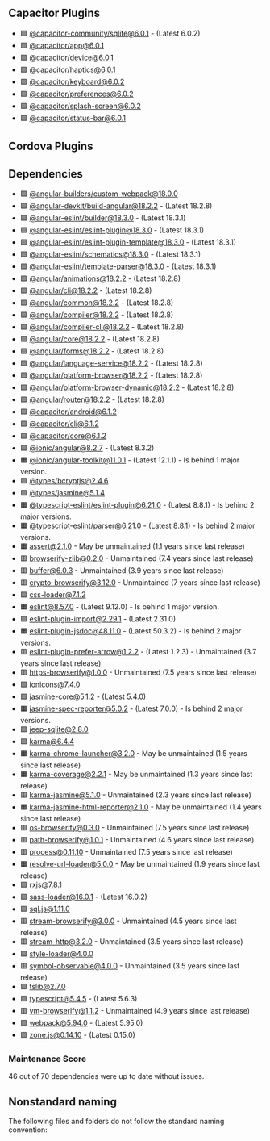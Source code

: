 ## Capacitor Plugins

- 🟩 [@capacitor-community/sqlite@6.0.1](https://github.com/capacitor-community/sqlite.git) - (Latest 6.0.2)
- 🟩 [@capacitor/app@6.0.1](https://github.com/ionic-team/capacitor-plugins.git)
- 🟩 [@capacitor/device@6.0.1](https://github.com/ionic-team/capacitor-plugins.git)
- 🟩 [@capacitor/haptics@6.0.1](https://github.com/ionic-team/capacitor-plugins.git)
- 🟩 [@capacitor/keyboard@6.0.2](https://github.com/ionic-team/capacitor-plugins.git)
- 🟩 [@capacitor/preferences@6.0.2](https://github.com/ionic-team/capacitor-plugins.git)
- 🟩 [@capacitor/splash-screen@6.0.2](https://github.com/ionic-team/capacitor-plugins.git)
- 🟩 [@capacitor/status-bar@6.0.1](https://github.com/ionic-team/capacitor-plugins.git)
## Cordova Plugins

## Dependencies

- 🟩 [@angular-builders/custom-webpack@18.0.0](https://github.com/just-jeb/angular-builders.git)
- 🟩 [@angular-devkit/build-angular@18.2.2](https://github.com/angular/angular-cli.git) - (Latest 18.2.8)
- 🟩 [@angular-eslint/builder@18.3.0](https://github.com/angular-eslint/angular-eslint.git) - (Latest 18.3.1)
- 🟩 [@angular-eslint/eslint-plugin@18.3.0](https://github.com/angular-eslint/angular-eslint.git) - (Latest 18.3.1)
- 🟩 [@angular-eslint/eslint-plugin-template@18.3.0](https://github.com/angular-eslint/angular-eslint.git) - (Latest 18.3.1)
- 🟩 [@angular-eslint/schematics@18.3.0](https://github.com/angular-eslint/angular-eslint.git) - (Latest 18.3.1)
- 🟩 [@angular-eslint/template-parser@18.3.0](https://github.com/angular-eslint/angular-eslint.git) - (Latest 18.3.1)
- 🟩 [@angular/animations@18.2.2](https://github.com/angular/angular.git) - (Latest 18.2.8)
- 🟩 [@angular/cli@18.2.2](https://github.com/angular/angular-cli.git) - (Latest 18.2.8)
- 🟩 [@angular/common@18.2.2](https://github.com/angular/angular.git) - (Latest 18.2.8)
- 🟩 [@angular/compiler@18.2.2](https://github.com/angular/angular.git) - (Latest 18.2.8)
- 🟩 [@angular/compiler-cli@18.2.2](https://github.com/angular/angular.git) - (Latest 18.2.8)
- 🟩 [@angular/core@18.2.2](https://github.com/angular/angular.git) - (Latest 18.2.8)
- 🟩 [@angular/forms@18.2.2](https://github.com/angular/angular.git) - (Latest 18.2.8)
- 🟩 [@angular/language-service@18.2.2](https://github.com/angular/angular.git) - (Latest 18.2.8)
- 🟩 [@angular/platform-browser@18.2.2](https://github.com/angular/angular.git) - (Latest 18.2.8)
- 🟩 [@angular/platform-browser-dynamic@18.2.2](https://github.com/angular/angular.git) - (Latest 18.2.8)
- 🟩 [@angular/router@18.2.2](https://github.com/angular/angular.git) - (Latest 18.2.8)
- 🟩 [@capacitor/android@6.1.2](https://github.com/ionic-team/capacitor.git)
- 🟩 [@capacitor/cli@6.1.2](https://github.com/ionic-team/capacitor.git)
- 🟩 [@capacitor/core@6.1.2](https://github.com/ionic-team/capacitor.git)
- 🟩 [@ionic/angular@8.2.7](https://github.com/ionic-team/ionic-framework.git) - (Latest 8.3.2)
- 🟧 [@ionic/angular-toolkit@11.0.1](https://github.com/ionic-team/angular-toolkit.git) - (Latest 12.1.1) - Is behind 1 major version.
- 🟩 [@types/bcryptjs@2.4.6](https://github.com/DefinitelyTyped/DefinitelyTyped.git)
- 🟩 [@types/jasmine@5.1.4](https://github.com/DefinitelyTyped/DefinitelyTyped.git)
- 🟧 [@typescript-eslint/eslint-plugin@6.21.0](https://github.com/typescript-eslint/typescript-eslint.git) - (Latest 8.8.1) - Is behind 2 major versions.
- 🟧 [@typescript-eslint/parser@6.21.0](https://github.com/typescript-eslint/typescript-eslint.git) - (Latest 8.8.1) - Is behind 2 major versions.
- 🟧 [assert@2.1.0](https://github.com/browserify/commonjs-assert.git) - May be unmaintained (1.1 years since last release)
- 🟥 [browserify-zlib@0.2.0](https://github.com/devongovett/browserify-zlib.git) - Unmaintained (7.4 years since last release)
- 🟥 [buffer@6.0.3](https://github.com/feross/buffer.git) - Unmaintained (3.9 years since last release)
- 🟥 [crypto-browserify@3.12.0](https://github.com/crypto-browserify/crypto-browserify.git) - Unmaintained (7 years since last release)
- 🟩 [css-loader@7.1.2](https://github.com/webpack-contrib/css-loader.git)
- 🟧 [eslint@8.57.0](https://github.com/eslint/eslint.git) - (Latest 9.12.0) - Is behind 1 major version.
- 🟩 [eslint-plugin-import@2.29.1](https://github.com/import-js/eslint-plugin-import.git) - (Latest 2.31.0)
- 🟧 [eslint-plugin-jsdoc@48.11.0](https://github.com/gajus/eslint-plugin-jsdoc.git) - (Latest 50.3.2) - Is behind 2 major versions.
- 🟥 [eslint-plugin-prefer-arrow@1.2.2](https://github.com/TristonJ/eslint-plugin-prefer-arrow.git) - (Latest 1.2.3) - Unmaintained (3.7 years since last release)
- 🟥 [https-browserify@1.0.0](https://github.com/substack/https-browserify.git) - Unmaintained (7.5 years since last release)
- 🟩 [ionicons@7.4.0](https://github.com/ionic-team/ionicons.git)
- 🟩 [jasmine-core@5.1.2](https://github.com/jasmine/jasmine.git) - (Latest 5.4.0)
- 🟧 [jasmine-spec-reporter@5.0.2](https://github.com/bcaudan/jasmine-spec-reporter.git) - (Latest 7.0.0) - Is behind 2 major versions.
- 🟩 [jeep-sqlite@2.8.0](https://github.com/jepiqueau/jeep-sqlite.git)
- 🟩 [karma@6.4.4](https://github.com/karma-runner/karma.git)
- 🟧 [karma-chrome-launcher@3.2.0](https://github.com/karma-runner/karma-chrome-launcher.git) - May be unmaintained (1.5 years since last release)
- 🟧 [karma-coverage@2.2.1](https://github.com/karma-runner/karma-coverage.git) - May be unmaintained (1.3 years since last release)
- 🟥 [karma-jasmine@5.1.0](https://github.com/karma-runner/karma-jasmine.git) - Unmaintained (2.3 years since last release)
- 🟧 [karma-jasmine-html-reporter@2.1.0](https://github.com/dfederm/karma-jasmine-html-reporter.git) - May be unmaintained (1.4 years since last release)
- 🟥 [os-browserify@0.3.0](https://github.com/CoderPuppy/os-browserify.git) - Unmaintained (7.5 years since last release)
- 🟥 [path-browserify@1.0.1](https://github.com/browserify/path-browserify.git) - Unmaintained (4.6 years since last release)
- 🟥 [process@0.11.10](https://github.com/shtylman/node-process.git) - Unmaintained (7.5 years since last release)
- 🟧 [resolve-url-loader@5.0.0](https://github.com/bholloway/resolve-url-loader.git) - May be unmaintained (1.9 years since last release)
- 🟩 [rxjs@7.8.1](https://github.com/reactivex/rxjs.git)
- 🟩 [sass-loader@16.0.1](https://github.com/webpack-contrib/sass-loader.git) - (Latest 16.0.2)
- 🟩 [sql.js@1.11.0](https://github.com/sql-js/sql.js.git)
- 🟥 [stream-browserify@3.0.0](https://github.com/browserify/stream-browserify.git) - Unmaintained (4.5 years since last release)
- 🟥 [stream-http@3.2.0](https://github.com/jhiesey/stream-http.git) - Unmaintained (3.5 years since last release)
- 🟩 [style-loader@4.0.0](https://github.com/webpack-contrib/style-loader.git)
- 🟥 [symbol-observable@4.0.0](https://github.com/blesh/symbol-observable.git) - Unmaintained (3.5 years since last release)
- 🟩 [tslib@2.7.0](https://github.com/Microsoft/tslib.git)
- 🟩 [typescript@5.4.5](https://github.com/microsoft/TypeScript.git) - (Latest 5.6.3)
- 🟥 [vm-browserify@1.1.2](https://github.com/substack/vm-browserify.git) - Unmaintained (4.9 years since last release)
- 🟩 [webpack@5.94.0](https://github.com/webpack/webpack.git) - (Latest 5.95.0)
- 🟩 [zone.js@0.14.10](https://github.com/angular/angular.git) - (Latest 0.15.0)
### Maintenance Score
46 out of 70 dependencies were up to date without issues.



## Nonstandard naming
The following files and folders do not follow the standard naming convention:

